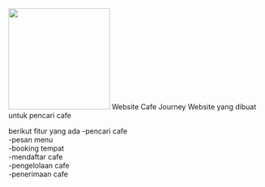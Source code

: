 <img src="/assets/img/cafe-journey.png" alt="" width="200px">
Website Cafe Journey
Website yang dibuat untuk pencari cafe

berikut fitur yang ada 
-pencari cafe <br>
-pesan menu <br>
-booking tempat <br>
-mendaftar cafe <br>
-pengelolaan cafe <br>
-penerimaan cafe <br>

